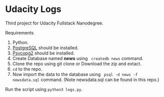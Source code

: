 # Udacity Logs
Third project for Udacity Fullstack Nanodegree.

Requirements
1. Python.
1. [PostgreSQL](https://www.postgresql.org/) should be installed.
1. [Psycopg2](http://initd.org/psycopg/) should be installed.
1. Create Database named **news** using
  ``` createdb news``` command.
1. Clone the repo using git clone or Download the zip and extact.
1. ```cd``` to the repo.
1. Now import the data to the database using ```
psql -d news -f newsdata.sql``` command. (Note newsdata.sql can be found in this repo.)

Run the script using ``` python3 logs.py ```.

